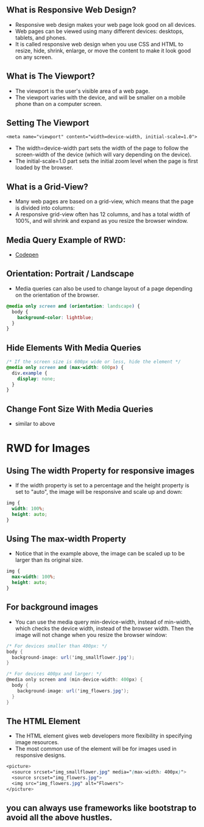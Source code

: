 ## What is Responsive Web Design?
- Responsive web design makes your web page look good on all devices.
- Web pages can be viewed using many different devices: desktops, tablets, and phones.
- It is called responsive web design when you use CSS and HTML to resize, hide, shrink, enlarge, or move the content to make it look good on any screen.

## What is The Viewport?
- The viewport is the user's visible area of a web page.
- The viewport varies with the device, and will be smaller on a mobile phone than on a computer screen.

## Setting The Viewport
```<meta name="viewport" content="width=device-width, initial-scale=1.0">```
- The width=device-width part sets the width of the page to follow the screen-width of the device (which will vary depending on the device).
- The initial-scale=1.0 part sets the initial zoom level when the page is first loaded by the browser.

## What is a Grid-View?
- Many web pages are based on a grid-view, which means that the page is divided into columns:
- A responsive grid-view often has 12 columns, and has a total width of 100%, and will shrink and expand as you resize the browser window.

## Media Query Example of RWD:
- [Codepen](https://codepen.io/khushij12/pen/abQwVNY)

## Orientation: Portrait / Landscape
- Media queries can also be used to change layout of a page depending on the orientation of the browser.
```css
@media only screen and (orientation: landscape) {
  body {
    background-color: lightblue;
  }
}
```

## Hide Elements With Media Queries
```css
/* If the screen size is 600px wide or less, hide the element */
@media only screen and (max-width: 600px) {
  div.example {
    display: none;
  }
}
```

## Change Font Size With Media Queries
- similar to above

# RWD for Images

## Using The width Property for responsive images
- If the width property is set to a percentage and the height property is set to "auto", the image will be responsive and scale up and down:
```css
img {
  width: 100%;
  height: auto;
}
```

## Using The max-width Property
- Notice that in the example above, the image can be scaled up to be larger than its original size.
```css
img {
  max-width: 100%;
  height: auto;
}
```

## For background images
- You can use the media query min-device-width, instead of min-width, which checks the device width, instead of the browser width. Then the image will not change when you resize the browser window:
```cs
/* For devices smaller than 400px: */
body {
  background-image: url('img_smallflower.jpg');
}

/* For devices 400px and larger: */
@media only screen and (min-device-width: 400px) {
  body {
    background-image: url('img_flowers.jpg');
  }
}
```

## The HTML <picture> Element
- The HTML <picture> element gives web developers more flexibility in specifying image resources.
- The most common use of the <picture> element will be for images used in responsive designs.
```css
<picture>
  <source srcset="img_smallflower.jpg" media="(max-width: 400px)">
  <source srcset="img_flowers.jpg">
  <img src="img_flowers.jpg" alt="Flowers">
</picture>
```

## you can always use frameworks like bootstrap to avoid all the above hustles.



